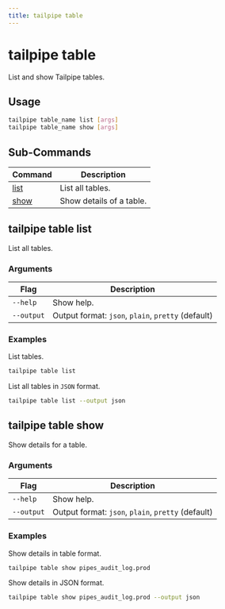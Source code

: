 ```yaml
---
title: tailpipe table
---
```


# tailpipe table

List and show Tailpipe tables.

## Usage
```bash
tailpipe table_name list [args]
tailpipe table_name show [args]
```

## Sub-Commands

| Command | Description
|-|-
| [list](#tailpipe-table-list) | List all tables.
| [show](#tailpipe-table-show)  | Show details of a table.


## tailpipe table list
List all tables.

### Arguments

| Flag | Description
|-|-
|  `--help`      |  Show help.
|  `--output`    | Output format: `json`, `plain`, `pretty` (default) 

### Examples

List tables.

```bash
tailpipe table list
```

List all tables in `JSON` format. 

```bash
tailpipe table list --output json
```

## tailpipe table show
Show details for a table.

### Arguments

| Flag | Description
|-|-
|  `--help`      |  Show help.
|  `--output`    | Output format: `json`, `plain`, `pretty` (default) 

### Examples

Show details in table format.

```bash
tailpipe table show pipes_audit_log.prod
```

Show details in JSON format.

```bash
tailpipe table show pipes_audit_log.prod --output json
```
